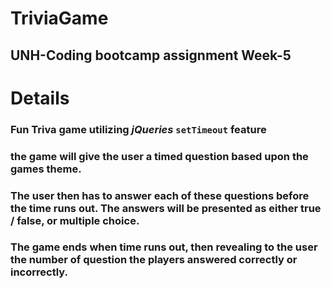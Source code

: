 # TriviaGame
## UNH-Coding bootcamp assignment Week-5

# __Details__

### Fun Triva game utilizing _jQueries_ `setTimeout` feature
### the game will give the user a timed question based upon the games theme.

### The user then has to answer each of these questions before the time runs out. The answers will be presented as either true / false, or multiple choice.

### The game ends when time runs out, then revealing to the user the number of question the players answered correctly or incorrectly.









